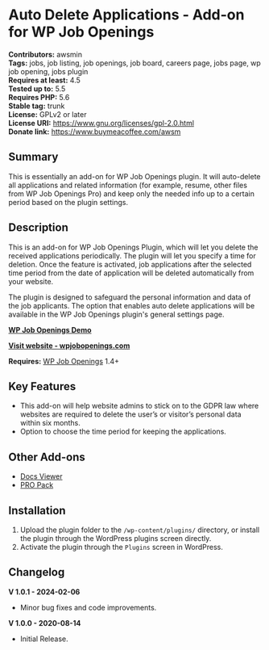 # Auto Delete Applications - Add-on for WP Job Openings
**Contributors:** awsmin  
**Tags:** jobs, job listing, job openings, job board, careers page, jobs page, wp job opening, jobs plugin  
**Requires at least:** 4.5  
**Tested up to:** 5.5  
**Requires PHP:** 5.6  
**Stable tag:** trunk  
**License:** GPLv2 or later  
**License URI:** https://www.gnu.org/licenses/gpl-2.0.html  
**Donate link:** https://www.buymeacoffee.com/awsm  

## Summary

This is essentially an add-on for WP Job Openings plugin. It will auto-delete all applications and related information (for example, resume, other files from WP Job Openings Pro) and keep only the needed info up to a certain period based on the plugin settings.

## Description

This is an add-on for WP Job Openings Plugin, which will let you delete the received applications periodically. The plugin will let you specify a time for deletion. Once the feature is activated, job applications after the selected time period from the date of application will be deleted automatically from your website.

The plugin is designed to safeguard the personal information and data of the job applicants. The option that enables auto delete applications will be available in the WP Job Openings plugin's general settings page.

**[WP Job Openings Demo](https://demo.awsm.in/wp-job-openings/)**

**[Visit website - wpjobopenings.com](https://wpjobopenings.com/)**

**Requires:** [WP Job Openings](https://wordpress.org/plugins/wp-job-openings/) 1.4+

## Key Features

* This add-on will help website admins to stick on to the GDPR law where websites are required to delete the user’s or visitor’s personal data within six months. 
* Option to choose the time period for keeping the applications.

## Other Add-ons

* [Docs Viewer](https://wordpress.org/plugins/docs-viewer-add-on-for-wp-job-openings/)
* [PRO Pack](https://awsm.in/get/wpjo-pro/)

## Installation

1. Upload the plugin folder to the `/wp-content/plugins/` directory, or install the plugin through the WordPress plugins screen directly.
2. Activate the plugin through the `Plugins` screen in WordPress.

## Changelog

**V 1.0.1 - 2024-02-06**
* Minor bug fixes and code improvements.

**V 1.0.0 - 2020-08-14**
* Initial Release.
